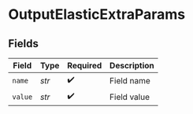 # OutputElasticExtraParams


## Fields

| Field              | Type               | Required           | Description        |
| ------------------ | ------------------ | ------------------ | ------------------ |
| `name`             | *str*              | :heavy_check_mark: | Field name         |
| `value`            | *str*              | :heavy_check_mark: | Field value        |